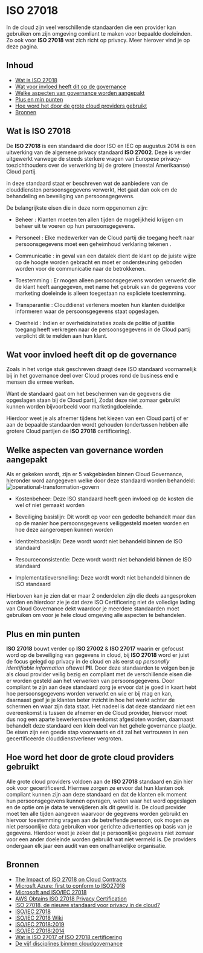 # ISO 27018

In de cloud zijn veel verschillende standaarden die een provider kan gebruiken om zijn omgeving comliant te maken voor bepaalde doeleinden. 
Zo ook voor **ISO 27018** wat zich richt op privacy. Meer hierover vind je op deze pagina. 

## Inhoud
* [Wat is ISO 27018](#ISO27018)
* [Wat voor invloed heeft dit op de governance](#invloedgovernance)
* [Welke aspecten van governance worden aangepakt](#aspectengovernance)
* [Plus en min punten](#plusmin)
* [Hoe word het door de grote cloud providers gebruikt](#gebruik)
* [Bronnen](#bronnen)

## <a id="ISO27018"></a>Wat is ISO 27018
De **ISO 27018** is een standaard die door ISO en IEC op augustus 2014 is een uitwerking van de algemene privacy standaard **ISO 27002**. Deze is verder uitgewerkt vanwege de steeds sterkere vragen van Europese privacy-toezichthouders over de verwerking bij de grotere (meestal Amerikaanse) Cloud partij. 

in deze standaard staat er beschreven wat de aanbiedere van de clouddiensten persoonsgegevens verwerkt, Het gaat dan ook om de behandeling en beveiliging van persoonsgegevens. 

De belangrijkste eisen die in deze norm opgenomen zijn: 

-	Beheer : Klanten moeten ten allen tijden de mogelijkheid krijgen om beheer uit te voeren op hun persoonsgegevens. 

-	Personeel : Elke medewerker van de Cloud partij die toegang heeft naar persoonsgegevens moet een geheimhoud verklaring tekenen . 

-	Communicatie : in geval van een datalek dient de klant op de juiste wijze op de hoogte worden gebracht en moet er ondersteuning geboden worden voor de communicatie naar de betrokkenen. 

-	Toestemming : Er mogen alleen persoonsgegevens worden verwerkt die de klant heeft aangegeven, met name het gebruik van de gegevens voor marketing doeleinde is  alleen toegestaan na expliciete toestemming. 

-	Transparantie : Clouddienst verleners moeten hun klanten duidelijke informeren waar de persoonsgegevens staat opgeslagen.  

-	Overheid  : Indien er overheidsinstaties zoals de politie of justitie toegang heeft verkregen naar de persoonsgegevens in de Cloud partij verplicht dit te melden aan hun klant. 

## <a id="invloedgovernance"></a>Wat voor invloed heeft dit op de governance
Zoals in het vorige stuk geschreven draagt deze ISO standaard voornamelijk bij in het governance deel over Cloud proces rond de business end e mensen die ermee werken. 

Want de standaard gaat om het beschermen van de gegevens die opgeslagen staan bij de Cloud partij, Zodat deze niet zomaar gebruikt kunnen worden bijvoorbeeld voor marketingdoeleinde. 

Hierdoor weet je als afnemer tijdens het kiezen van een Cloud partij of er aan de bepaalde standaarden wordt gehouden (ondertussen hebben alle grotere Cloud partijen de **ISO 27018** certificering). 

## <a id="aspectengovernance"></a>Welke aspecten van governance worden aangepakt
Als er gekeken wordt, zijn er 5 vakgebieden binnen Cloud Governance, hieronder word aangegeven welke door deze standaard worden behandeld: 
![operational-transformation-govern](https://docs.microsoft.com/nl-nl/azure/cloud-adoption-framework/_images/operational-transformation-govern-large.png)
- Kostenbeheer: Deze ISO standaard heeft geen invloed op de kosten die wel of niet gemaakt worden

- Beveiliging basislijn: Dit wordt op voor een gedeelte behandelt maar dan op de manier hoe persoonsgegevens veiliggesteld moeten worden en hoe deze aangeroepen kunnen worden

- Identiteitsbasislijn: Deze wordt wordt niet behandeld binnen de ISO standaard 

- Resourceconsistentie: Deze wordt wordt niet behandeld binnen de ISO standaard 

- Implementatieversnelling: Deze wordt wordt niet behandeld binnen de ISO standaard  

Hierboven kan je zien dat er maar 2 onderdelen zijn die deels aangesproken worden en hierdoor zie je dat deze ISO Certificering niet de volledige lading van Cloud Governance dekt waardoor je meerdere standaarden moet gebruiken om voor je hele cloud omgeving alle aspecten te behandelen. 

## <a id="plusmin"></a>Plus en min punten
**ISO 27018** bouwt verder op **ISO 27002** & **ISO 27017** waarin er gefocust word op de beveiliging van gegevens in cloud, bij **ISO 27018** word er juist de focus gelegd op privacy in de cloud en als eerst op *personally identifiable information* oftewel **PII**. Door deze standaarden te volgen ben je als cloud provider veilig bezig en compliant met de verschillende eisen die er worden gesteld aan het verwerken van persoonsgegevens. Door compliant te zijn aan deze standaard zorg je ervoor dat je goed in kaart hebt hoe persoonsgegevens worden verwerkt en wie er bij mag en kan, daarnaast geef je je klanten beter inzicht in hoe het werkt achter de schermen en waar zijn data staat. Het nadeel is dat deze standaard niet een overeenkomst is tussen de afnemer en de Cloud provider, hiervoor moet dus nog een aparte bewerkersovereenkomst afgesloten worden, daarnaast behandelt deze standaard een klein deel van het gehele governance plaatje. De eisen zijn een goede stap voorwaarts en dit zal het vertrouwen in een gecertificeerde clouddienstverlener vergroten. 

## <a id="gebruik"></a>Hoe word het door de grote cloud providers gebruikt
Alle grote cloud providers voldoen aan de **ISO 27018** standaard en zijn hier ook voor gecertificeerd. Hiermee zorgen ze ervoor dat hun klanten ook compliant kunnen zijn aan deze standaard en dat de klanten elk moment hun persoonsgegevens kunnen opvragen, weten waar het word opgeslagen en de optie om je data te verwijderen als dit gewild is. De cloud provider moet ten alle tijden aangeven waarvoor de gegevens worden gebruikt en hiervoor toestemming vragen aan de betreffende persoon, ook mogen ze niet persoonlijke data gebruiken voor gerichte advertenties op basis van je gegevens. Hierdoor weet je zeker dat je persoonlijke gegevens niet zomaar voor een ander doeleinde worden gebruikt wat niet vermeld is. De providers ondergaan elk jaar een audit van een onafhankelijke organisatie.

## <a id="bronnen"></a>Bronnen
* [The Impact of ISO 27018 on Cloud Contracts](https://www.youtube.com/watch?v=y1h18Xq4NvE)
* [Microsft Azure: first to conform to ISO27018](https://azure.microsoft.com/nl-nl/blog/azure-first-cloud-computing-platform-to-conform-to-isoiec-27018-only-international-set-of-privacy-controls-in-the-cloud/)
* [Microsoft and ISO/IEC 27018](https://www.microsoft.com/en-us/trustcenter/compliance/iso-iec-27018%20)
* [AWS Obtains ISO 27018 Privacy Certification](https://aws.amazon.com/blogs/security/aws-obtains-iso-27018-privacy-certification/)
* [ISO 27018, de nieuwe standaard voor privacy in de cloud?](https://www.ictrecht.nl/blog/iso-27018-de-nieuwe-standaard-voor-privacy-in-de-cloud)
* [ISO/IEC 27018](https://www.iso27001security.com/html/27018.html)
* [ISO/IEC 27018 Wiki](https://en.wikipedia.org/wiki/ISO/IEC_27018)
* [ISO/IEC 27018:2019](https://www.iso.org/standard/76559.html)
* [ISO/IEC 27018:2014](https://www.iso.org/standard/61498.html)
* [Wat is ISO 27017 of ISO 27018 certificering](https://www.dnvgl.nl/services/iso-27017-iso-27018-certificering-177753)
* [De vijf disciplines binnen cloudgovernance](https://docs.microsoft.com/nl-nl/azure/cloud-adoption-framework/govern/governance-disciplines)
